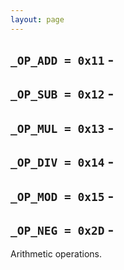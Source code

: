```yaml
---
layout: page
---
```


## `_OP_ADD = 0x11` -
## `_OP_SUB = 0x12` -
## `_OP_MUL = 0x13` -
## `_OP_DIV = 0x14` -
## `_OP_MOD = 0x15` -
## `_OP_NEG = 0x2D` -

Arithmetic operations.
